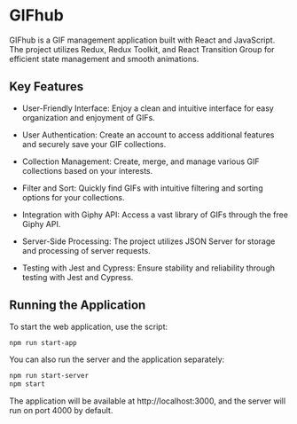 # GIFhub

GIFhub is a GIF management application built with React and JavaScript. The project utilizes Redux, Redux Toolkit, and React Transition Group for efficient state management and smooth animations.

## Key Features

- User-Friendly Interface: Enjoy a clean and intuitive interface for easy organization and enjoyment of GIFs.

- User Authentication: Create an account to access additional features and securely save your GIF collections.

- Collection Management: Create, merge, and manage various GIF collections based on your interests.

- Filter and Sort: Quickly find GIFs with intuitive filtering and sorting options for your collections.

- Integration with Giphy API: Access a vast library of GIFs through the free Giphy API.

- Server-Side Processing: The project utilizes JSON Server for storage and processing of server requests.

- Testing with Jest and Cypress: Ensure stability and reliability through testing with Jest and Cypress.

## Running the Application

To start the web application, use the script:

```bash
npm run start-app
```

You can also run the server and the application separately:

```bash
npm run start-server
npm start
```

The application will be available at http://localhost:3000, and the server will run on port 4000 by default.
